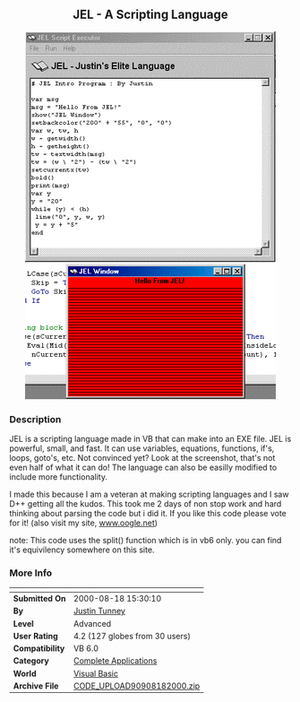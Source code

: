 ﻿<div align="center">

## JEL \- A Scripting Language

<img src="PIC20008181452583062.gif">
</div>

### Description

JEL is a scripting language made in VB that can make into an EXE file. JEL is powerful, small, and fast. It can use variables, equations, functions, if's, loops, goto's, etc. Not convinced yet? Look at the screenshot, that's not even half of what it can do! The language can also be easilly modified to include more functionality.

I made this because I am a veteran at making scripting languages and I saw D++ getting all the kudos. This took me 2 days of non stop work and hard thinking about parsing the code but i did it. If you like this code please vote for it! (also visit my site, www.oogle.net)

note: This code uses the split() function which is in vb6 only. you can find it's equivilency somewhere on this site.
 
### More Info
 


<span>             |<span>
---                |---
**Submitted On**   |2000-08-18 15:30:10
**By**             |[Justin Tunney](https://github.com/Planet-Source-Code/PSCIndex/blob/master/ByAuthor/justin-tunney.md)
**Level**          |Advanced
**User Rating**    |4.2 (127 globes from 30 users)
**Compatibility**  |VB 6\.0
**Category**       |[Complete Applications](https://github.com/Planet-Source-Code/PSCIndex/blob/master/ByCategory/complete-applications__1-27.md)
**World**          |[Visual Basic](https://github.com/Planet-Source-Code/PSCIndex/blob/master/ByWorld/visual-basic.md)
**Archive File**   |[CODE\_UPLOAD90908182000\.zip](https://github.com/Planet-Source-Code/justin-tunney-jel-a-scripting-language__1-10796/archive/master.zip)








